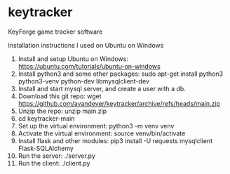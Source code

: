 # keytracker
KeyForge game tracker software

Installation instructions I used on Ubuntu on Windows

1. Install and setup Ubuntu on Windows: https://ubuntu.com/tutorials/ubuntu-on-windows
2. Install python3 and some other packages: sudo apt-get install python3 python3-venv python-dev libmysqlclient-dev
3. Install and start mysql server, and create a user with a db.
4. Download this git repo: wget https://github.com/avandever/keytracker/archive/refs/heads/main.zip
5. Unzip the repo: unzip main.zip
6. cd keytracker-main
7. Set up the virtual environment: python3 -m venv venv
8. Activate the virtual environment: source venv/bin/activate
9. Install flask and other modules: pip3 install -U requests mysqlclient Flask-SQLAlchemy
10. Run the server: ./server.py
11. Run the client: ./client.py
